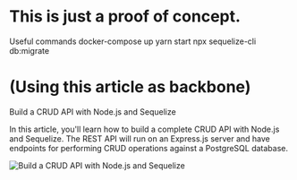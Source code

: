 # This is just a proof of concept. 

Useful commands 
docker-compose up
yarn start
npx sequelize-cli db:migrate

#  (Using this article as backbone) 
Build a CRUD API with Node.js and Sequelize

In this article, you'll learn how to build a complete CRUD API with Node.js and Sequelize. The REST API will run on an Express.js server and have endpoints for performing CRUD operations against a PostgreSQL database.

![Build a CRUD API with Node.js and Sequelize](https://codevoweb.com/wp-content/uploads/2023/01/Build-a-CRUD-API-with-Node.js-and-Sequelize.webp)

